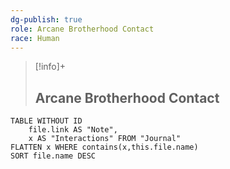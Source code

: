 ```yaml
---
dg-publish: true
role: Arcane Brotherhood Contact
race: Human
---
```


> [!info]+
> ## Arcane Brotherhood Contact
> 

```dataview
TABLE WITHOUT ID
	file.link AS "Note", 
	x AS "Interactions" FROM "Journal"
FLATTEN x WHERE contains(x,this.file.name) 
SORT file.name DESC
```